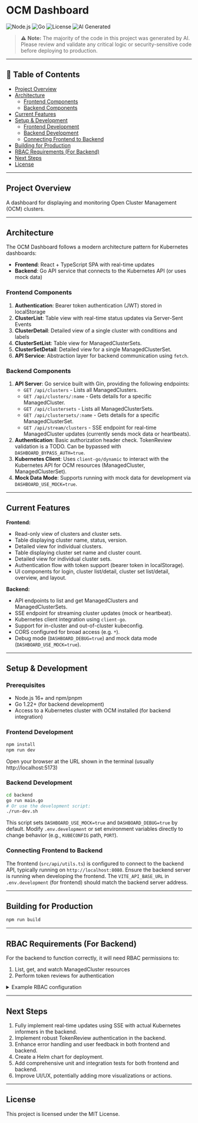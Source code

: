 # OCM Dashboard

![Node.js](https://img.shields.io/badge/node-%3E%3D22.0.0-green)
![Go](https://img.shields.io/badge/go-%3E%3D1.23-blue)
![License](https://img.shields.io/badge/license-MIT-lightgrey)
![AI Generated](https://img.shields.io/badge/code-AI--generated-purple)

> ⚠️ **Note:** The majority of the code in this project was generated by AI. Please review and validate any critical logic or security-sensitive code before deploying to production.

---

## 📑 Table of Contents

- [Project Overview](#project-overview)
- [Architecture](#architecture)
  - [Frontend Components](#frontend-components)
  - [Backend Components](#backend-components)
- [Current Features](#current-features)
- [Setup & Development](#setup--development)
  - [Frontend Development](#frontend-development)
  - [Backend Development](#backend-development)
  - [Connecting Frontend to Backend](#connecting-frontend-to-backend)
- [Building for Production](#building-for-production)
- [RBAC Requirements (For Backend)](#rbac-requirements-for-backend)
- [Next Steps](#next-steps)
- [License](#license)

---

## Project Overview

A dashboard for displaying and monitoring Open Cluster Management (OCM) clusters.

---

## Architecture

The OCM Dashboard follows a modern architecture pattern for Kubernetes dashboards:

- **Frontend**: React + TypeScript SPA with real-time updates
- **Backend**: Go API service that connects to the Kubernetes API (or uses mock data)

### Frontend Components

1. **Authentication**: Bearer token authentication (JWT) stored in localStorage
2. **ClusterList**: Table view with real-time status updates via Server-Sent Events
3. **ClusterDetail**: Detailed view of a single cluster with conditions and labels
4. **ClusterSetList**: Table view for ManagedClusterSets.
5. **ClusterSetDetail**: Detailed view for a single ManagedClusterSet.
6. **API Service**: Abstraction layer for backend communication using `fetch`.

### Backend Components

1. **API Server**: Go service built with Gin, providing the following endpoints:
   - `GET /api/clusters` - Lists all ManagedClusters.
   - `GET /api/clusters/:name` - Gets details for a specific ManagedCluster.
   - `GET /api/clustersets` - Lists all ManagedClusterSets.
   - `GET /api/clustersets/:name` - Gets details for a specific ManagedClusterSet.
   - `GET /api/stream/clusters` - SSE endpoint for real-time ManagedCluster updates (currently sends mock data or heartbeats).
2. **Authentication**: Basic authorization header check. TokenReview validation is a TODO. Can be bypassed with `DASHBOARD_BYPASS_AUTH=true`.
3. **Kubernetes Client**: Uses `client-go/dynamic` to interact with the Kubernetes API for OCM resources (ManagedCluster, ManagedClusterSet).
4. **Mock Data Mode**: Supports running with mock data for development via `DASHBOARD_USE_MOCK=true`.

---

## Current Features

**Frontend:**

- Read-only view of clusters and cluster sets.
- Table displaying cluster name, status, version.
- Detailed view for individual clusters.
- Table displaying cluster set name and cluster count.
- Detailed view for individual cluster sets.
- Authentication flow with token support (bearer token in localStorage).
- UI components for login, cluster list/detail, cluster set list/detail, overview, and layout.

**Backend:**

- API endpoints to list and get ManagedClusters and ManagedClusterSets.
- SSE endpoint for streaming cluster updates (mock or heartbeat).
- Kubernetes client integration using `client-go`.
- Support for in-cluster and out-of-cluster kubeconfig.
- CORS configured for broad access (e.g. `*`).
- Debug mode (`DASHBOARD_DEBUG=true`) and mock data mode (`DASHBOARD_USE_MOCK=true`).

---

## Setup & Development

### Prerequisites

- Node.js 16+ and npm/pnpm
- Go 1.22+ (for backend development)
- Access to a Kubernetes cluster with OCM installed (for backend integration)

### Frontend Development

```bash
npm install
npm run dev
```

Open your browser at the URL shown in the terminal (usually http://localhost:5173)

### Backend Development

```bash
cd backend
go run main.go
# Or use the development script:
./run-dev.sh
```

This script sets `DASHBOARD_USE_MOCK=true` and `DASHBOARD_DEBUG=true` by default.
Modify `.env.development` or set environment variables directly to change behavior (e.g., `KUBECONFIG` path, `PORT`).

### Connecting Frontend to Backend

The frontend (`src/api/utils.ts`) is configured to connect to the backend API, typically running on `http://localhost:8080`. Ensure the backend server is running when developing the frontend.
The `VITE_API_BASE_URL` in `.env.development` (for frontend) should match the backend server address.

---

## Building for Production

```bash
npm run build
```

---

## RBAC Requirements (For Backend)

For the backend to function correctly, it will need RBAC permissions to:

1. List, get, and watch ManagedCluster resources
2. Perform token reviews for authentication

<details>
<summary>Example RBAC configuration</summary>

```yaml
apiVersion: v1
kind: ServiceAccount
metadata:
  name: ocm-dashboard
  namespace: ocm-dashboard
---
apiVersion: rbac.authorization.k8s.io/v1
kind: ClusterRole
metadata:
  name: ocm-dashboard-reader
rules:
  - apiGroups: ["cluster.open-cluster-management.io"]
    resources: ["managedclusters, managedclustersets"]
    verbs: ["get", "list", "watch"]
  - apiGroups: ["authentication.k8s.io"]
    resources: ["tokenreviews"]
    verbs: ["create"]
---
apiVersion: rbac.authorization.k8s.io/v1
kind: ClusterRoleBinding
metadata:
  name: ocm-dashboard-reader-binding
subjects:
  - kind: ServiceAccount
    name: ocm-dashboard
    namespace: ocm-dashboard
roleRef:
  kind: ClusterRole
  name: ocm-dashboard-reader
  apiGroup: rbac.authorization.k8s.io
```

</details>

---

## Next Steps

1. Fully implement real-time updates using SSE with actual Kubernetes informers in the backend.
2. Implement robust TokenReview authentication in the backend.
3. Enhance error handling and user feedback in both frontend and backend.
4. Create a Helm chart for deployment.
5. Add comprehensive unit and integration tests for both frontend and backend.
6. Improve UI/UX, potentially adding more visualizations or actions.

---

## License

This project is licensed under the MIT License.
